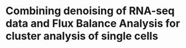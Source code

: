 # Combining denoising of RNA-seq data and Flux Balance Analysis for cluster analysis of single cells
